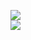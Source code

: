 [![](https://img.shields.io/badge/Made%20With-Github%20Spray-lightgrey.svg?style=for-the-badge&logo=github)](https://github.com/Annihil/github-spray#8523)  
[![](https://i.imgur.com/2DrTn0Z.gif)](https://github.com/Annihil/github-spray)